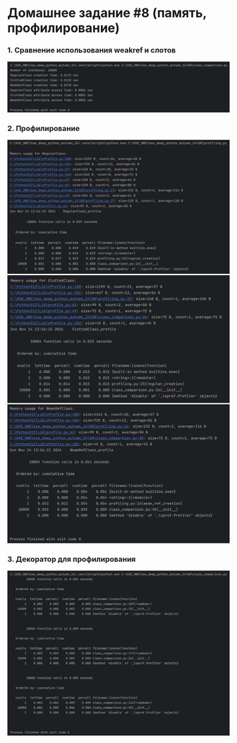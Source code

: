 # Домашнее задание #8 (память, профилирование)

### 1. Сравнение использования weakref и слотов

![](https://github.com/evsxe/hse_deep_python_autumn_24/blob/hw-8/08/images/1.png)

### 2. Профилирование

![](https://github.com/evsxe/hse_deep_python_autumn_24/blob/hw-8/08/images/2.png)
![](https://github.com/evsxe/hse_deep_python_autumn_24/blob/hw-8/08/images/3.png)
![](https://github.com/evsxe/hse_deep_python_autumn_24/blob/hw-8/08/images/4.png)

### 3. Декоратор для профилирования

![](https://github.com/evsxe/hse_deep_python_autumn_24/blob/hw-8/08/images/5.png)
